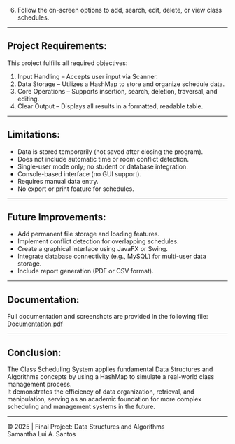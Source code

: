 6. Follow the on-screen options to add, search, edit, delete, or view class schedules.

---

## Project Requirements:
This project fulfills all required objectives:
1. Input Handling – Accepts user input via Scanner.  
2. Data Storage – Utilizes a HashMap to store and organize schedule data.  
3. Core Operations – Supports insertion, search, deletion, traversal, and editing.  
4. Clear Output – Displays all results in a formatted, readable table.  

---

## Limitations:
- Data is stored temporarily (not saved after closing the program).  
- Does not include automatic time or room conflict detection.  
- Single-user mode only; no student or database integration.  
- Console-based interface (no GUI support).  
- Requires manual data entry.  
- No export or print feature for schedules.  

---

## Future Improvements:
- Add permanent file storage and loading features.  
- Implement conflict detection for overlapping schedules.  
- Create a graphical interface using JavaFX or Swing.  
- Integrate database connectivity (e.g., MySQL) for multi-user data storage.  
- Include report generation (PDF or CSV format).  

---

## Documentation:
Full documentation and screenshots are provided in the following file:  
[Documentation.pdf](#)  

---

## Conclusion:
The Class Scheduling System applies fundamental Data Structures and Algorithms concepts by using a HashMap to simulate a real-world class management process.  
It demonstrates the efficiency of data organization, retrieval, and manipulation, serving as an academic foundation for more complex scheduling and management systems in the future.

---

© 2025 | Final Project: Data Structures and Algorithms  
Samantha Lui A. Santos
